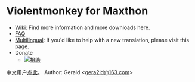 Violentmonkey for Maxthon
===

* [Wiki](http://github.com/gera2ld/Violentmonkey-for-Maxthon/wiki): Find more information and more downloads here.
* [FAQ](http://github.com/gera2ld/Violentmonkey-for-Maxthon/wiki/FAQ)
* [Multilingual](http://github.com/gera2ld/Violentmonkey-for-Maxthon/wiki/i18n): If you'd like to help with a new translation, please visit this page.
* Donate
  * [![捐助](https://img.alipay.com/sys/personalprod/style/mc/btn-index.png)](http://me.alipay.com/gera2ld)

中文用户[点此](http://github.com/gera2ld/Violentmonkey-mx/wiki/%E6%9A%B4%E5%8A%9B%E7%8C%B4%E5%82%B2%E6%B8%B8%E7%89%88)。
Author: Gerald &lt;<gera2ld@163.com>&gt;
